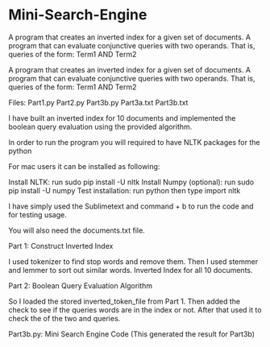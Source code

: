 # Mini-Search-Engine
A program that creates an inverted index for a given set of documents. A program that can evaluate conjunctive queries with two operands. That is, queries of the form: Term1 AND Term2

A program that creates an inverted index for a given set of documents. A program that can evaluate conjunctive queries with two operands. That is, queries of the form: Term1 AND Term2

Files: Part1.py Part2.py Part3b.py Part3a.txt Part3b.txt

I have built an inverted index for 10 documents and implemented the boolean query evaluation using the provided algorithm.

In order to run the program you will required to have NLTK packages for the python

For mac users it can be installed as following:

Install NLTK: run sudo pip install -U nltk Install Numpy (optional): run sudo pip install -U numpy Test installation: run python then type import nltk

I have simply used the Sublimetext and command + b to run the code and for testing usage.

You will also need the documents.txt file.

Part 1: Construct Inverted Index

I used tokenizer to find stop words and remove them. Then I used stemmer and lemmer to sort out similar words. Inverted Index for all 10 documents.

Part 2: Boolean Query Evaluation Algorithm

So I loaded the stored inverted_token_file from Part 1. Then added the check to see if the queries words are in the index or not. After that used it to check the of the two and queries.

Part3b.py: Mini Search Engine Code (This generated the result for Part3b)
